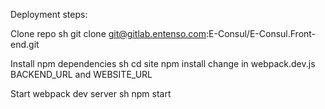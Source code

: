 Deployment steps:


Clone repo
sh
git clone git@gitlab.entenso.com:E-Consul/E-Consul.Front-end.git


Install npm dependencies
sh
cd site
npm install
change in webpack.dev.js BACKEND_URL and WEBSITE_URL


Start webpack dev server
sh 
npm start